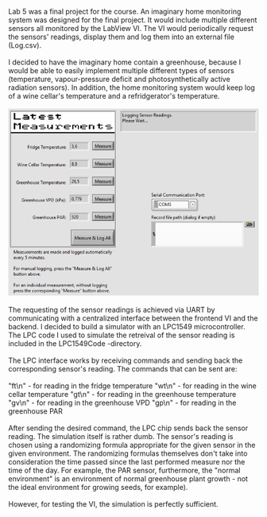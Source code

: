 Lab 5 was a final project for the course. An imaginary home monitoring system was designed for the final project. It would include multiple different sensors all monitored by the LabView VI. The VI would periodically request the sensors' readings, display them and log them into an external file (Log.csv).
<br />
<br />
I decided to have the imaginary home contain a greenhouse, because I would be able to easily implement multiple different types of sensors (temperature, vapour-pressure deficit and photosynthetically active radiation sensors). In addition, the
home monitoring system would keep log of a wine cellar's temperature and a refridgerator's temperature.
<br />
<br />
![Lab5 Home Monitoring System screenshot](HomeMonitoringSystem.png)
<br />
<br />
The requesting of the sensor readings is achieved via UART by communicating with a centralized interface between the frontend VI and the backend. I decided to build a simulator with an LPC1549 microcontroller. The LPC code I used to simulate the retreival of the sensor reading is included in the LPC1549Code -directory.
<br />
<br />
The LPC interface works by receiving commands and sending back the corresponding sensor's reading. The commands that can be sent are:
<br />
<br />
"ft\n" - for reading in the fridge temperature
"wt\n" - for reading in the wine cellar temperature
"gt\n" - for reading in the greenhouse temperature
"gv\n" - for reading in the greenhouse VPD
"gp\n" - for reading in the greenhouse PAR
<br />
<br />
After sending the desired command, the LPC chip sends back the sensor reading. The simulation itself is rather dumb. The sensor's reading is chosen using a randomizing formula appropriate for the given sensor in the given environment. The randomizing formulas themselves don't take into consideration the time passed since the last performed measure nor the time of the day. For example, the PAR sensor, furthermore, the "normal environment" is an environment of normal greenhouse plant growth - not the ideal environment for growing seeds, for example).
<br />
<br />
However, for testing the VI, the simulation is perfectly sufficient.
